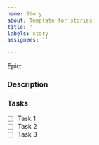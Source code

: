 ```yaml
---
name: Story
about: Template for stories
title: ''
labels: story
assignees: ''

---
```


Epic:

### Description

### Tasks

- [ ] Task 1
- [ ] Task 2
- [ ] Task 3
